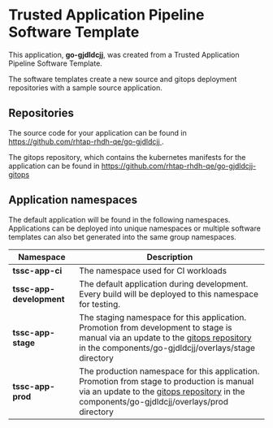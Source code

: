 # Trusted Application Pipeline Software Template

This application, **go-gjdldcjj**, was created from a Trusted Application Pipeline Software Template.

The software templates create a new source and gitops deployment repositories with a sample source application. 

## Repositories

The source code for your application can be found in [https://github.com/rhtap-rhdh-qe/go-gjdldcjj ](https://github.com/rhtap-rhdh-qe/go-gjdldcjj ).
 
The gitops repository, which contains the kubernetes manifests for the application can be found in 
[https://github.com/rhtap-rhdh-qe/go-gjdldcjj-gitops ](https://github.com/rhtap-rhdh-qe/go-gjdldcjj-gitops ) 

## Application namespaces 

The default application will be found in the following namespaces. Applications can be deployed into unique namespaces or multiple software templates can also bet generated into the same group namespaces.  

|  Namespace   |  Description   |  
| -------- | -------- |
| **tssc-app-ci** | The namespace used for CI workloads |
| **tssc-app-development** | The default application during development. Every build will be deployed to this namespace for testing. |
| **tssc-app-stage** | The staging namespace for this application. Promotion from development to stage is manual via an update to the [gitops repository](https://github.com/rhtap-rhdh-qe/go-gjdldcjj-gitops ) in the components/go-gjdldcjj/overlays/stage directory |
| **tssc-app-prod** | The production namespace for this application. Promotion from stage to production is manual via an update to the [gitops repository](https://github.com/rhtap-rhdh-qe/go-gjdldcjj-gitops ) in the components/go-gjdldcjj/overlays/prod directory |